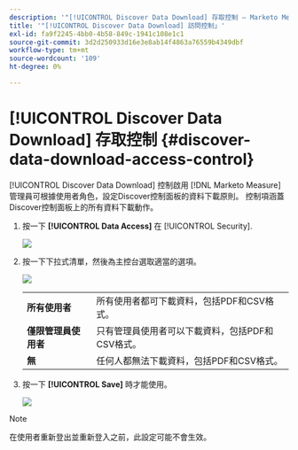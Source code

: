 ```yaml
---
description: '"[!UICONTROL Discover Data Download] 存取控制 — Marketo Measure — 產品檔案」'
title: '"[!UICONTROL Discover Data Download] 訪問控制」'
exl-id: fa9f2245-4bb0-4b58-849c-1941c108e1c1
source-git-commit: 3d2d250933d16e3e8ab14f4863a76559b4349dbf
workflow-type: tm+mt
source-wordcount: '109'
ht-degree: 0%

---
```


# [!UICONTROL Discover Data Download] 存取控制 {#discover-data-download-access-control}

[!UICONTROL Discover Data Download] 控制啟用 [!DNL Marketo Measure] 管理員可根據使用者角色，設定Discover控制面板的資料下載原則。 控制項涵蓋Discover控制面板上的所有資料下載動作。

1. 按一下 **[!UICONTROL Data Access]** 在 [!UICONTROL Security].

   ![](assets/discover-data-download-access-control-1.png)

1. 按一下下拉式清單，然後為主控台選取適當的選項。

   ![](assets/discover-data-download-access-control-2.png)

   <table>
    <tr>
     <td><strong>所有使用者</strong></td>
     <td>所有使用者都可下載資料，包括PDF和CSV格式。</td>
    </tr>
    <tr>
     <td><strong>僅限管理員使用者</strong></td>
     <td>只有管理員使用者可以下載資料，包括PDF和CSV格式。</td>
    </tr>
    <tr>
     <td><strong>無</strong></td>
     <td>任何人都無法下載資料，包括PDF和CSV格式。</td>
    </tr>
   </table>

1. 按一下 **[!UICONTROL Save]** 時才能使用。

   ![](assets/discover-data-download-access-control-3.png)

>[!NOTE]
>
>在使用者重新登出並重新登入之前，此設定可能不會生效。
